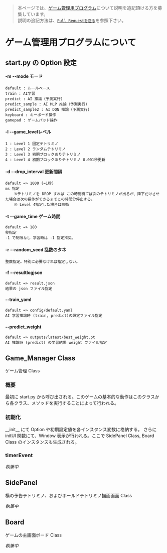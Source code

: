 >本ページでは、[ゲーム管理用プログラム](https://github.com/seigot/tetris/blob/master/game_manager/game_manager.py)について説明を追記頂ける方を募集しています。<br>
>説明の追記方法は、[`Pull Requestを送る`](https://github.com/seigot/tetris#pull-requestを送るoptional)を参照下さい。<br>

# ゲーム管理用プログラムについて

## start.py の Option 設定
#### -m --mode モード
    default : ルールベース
    train : AI学習
    predict : AI 推論（予測実行)
    predict_sample : AI MLP 推論（予測実行)
    predict_sample2 : AI DQN 推論（予測実行)
    keyboard : キーボード操作
    gamepad : ゲームパッド操作
#### -l --game_levelレベル
    1 : Level 1 固定テトリミノ
    2 : Level 2 ランダムテトリミノ
    3 : Level 3 初期ブロックありテトリミノ
    4 : Level 4 初期ブロックありテトリミノ 0.001秒更新
#### -d --drop_interval 更新間隔
    default => 1000 (=1秒)
    ms 指定
        ※テトリミノを DROP すれば この時間待てば次のテトリミノが出るが、降下だけさせた場合は次の操作ができるまでこの時間分停止する。
        ※ Level 4指定した場合は無効
#### -t --game_time ゲーム時間
    default => 180
    秒指定
    -1 で制限なし 学習時は -1 指定推奨。
#### -r --random_seed 乱数のタネ
    整数指定。特別に必要なければ指定しない。
#### -f --resultlogjson
    default => result.json
    結果の json ファイル指定
#### --train_yaml
    default => config/default.yaml
    AI 学習推論時 (train, predict)の設定ファイル指定
#### --predict_weight
    default => outputs/latest/best_weight.pt
    AI 推論時 (predict) の学習結果 weight ファイル指定

## Game_Manager Class

ゲーム管理 Class

### 概要

最初に start.py から呼び出される。このゲームの基本的な動作はこのクラスから各クラス、メソッドを実行することによって行われる。

### 初期化

\_\_init\_\_ にて Option や初期設定値を各インスタンス変数に格納する。
さらに initUI 関数にて、Window 表示が行われる。ここで SidePanel Class, Board Class のインスタンスも生成される。

### timerEvent

_執筆中_

## SidePanel

横の予告テトリミノ、およびホールドテトリミノ描画画面 Class

_執筆中_

## Board

ゲームの主画面ボード Class

_執筆中_
